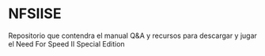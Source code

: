 # NFSIISE
Repositorio que contendra el manual Q&amp;A y recursos para descargar y jugar el Need For Speed II Special Edition
